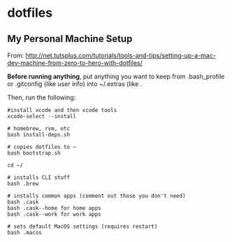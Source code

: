 dotfiles
========

## My Personal Machine Setup

From: http://net.tutsplus.com/tutorials/tools-and-tips/setting-up-a-mac-dev-machine-from-zero-to-hero-with-dotfiles/

**Before running anything**, put anything you want to keep from .bash_profile or .gitconfig (like user info) into ~/.extras (like .

Then, run the following:

	#install xcode and then xcode tools
	xcode-select --install

	# homebrew, rvm, etc
	bash install-deps.sh

	# copies dotfiles to ~
	bash bootstrap.sh

	cd ~/

	# installs CLI stuff
	bash .brew

	# installs common apps (comment out those you don't need)
	bash .cask
	bash .cask--home for home apps
	bash .cask--work for work apps

	# sets default MacOS settings (requires restart)
	bash .macos
